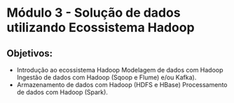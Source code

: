 # Módulo 3 - Solução de dados utilizando Ecossistema Hadoop
## Objetivos:
- Introdução ao ecossistema Hadoop Modelagem de dados com Hadoop Ingestão de dados com Hadoop (Sqoop e Flume) e/ou Kafka).
- Armazenamento de dados com Hadoop (HDFS e HBase) Processamento de dados com Hadoop (Spark).
